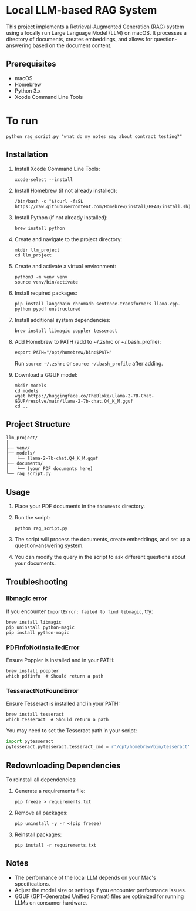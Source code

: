 # Local LLM-based RAG System

This project implements a Retrieval-Augmented Generation (RAG) system using a locally run Large Language Model (LLM) on macOS. It processes a directory of documents, creates embeddings, and allows for question-answering based on the document content.

## Prerequisites

- macOS
- Homebrew
- Python 3.x
- Xcode Command Line Tools

# To run

```
python rag_script.py "what do my notes say about contract testing?"
```

## Installation

1. Install Xcode Command Line Tools:
   ```
   xcode-select --install
   ```

2. Install Homebrew (if not already installed):
   ```
   /bin/bash -c "$(curl -fsSL https://raw.githubusercontent.com/Homebrew/install/HEAD/install.sh)"
   ```

3. Install Python (if not already installed):
   ```
   brew install python
   ```

4. Create and navigate to the project directory:
   ```
   mkdir llm_project
   cd llm_project
   ```

5. Create and activate a virtual environment:
   ```
   python3 -m venv venv
   source venv/bin/activate
   ```

6. Install required packages:
   ```
   pip install langchain chromadb sentence-transformers llama-cpp-python pypdf unstructured
   ```

7. Install additional system dependencies:
   ```
   brew install libmagic poppler tesseract
   ```

8. Add Homebrew to PATH (add to ~/.zshrc or ~/.bash_profile):
   ```
   export PATH="/opt/homebrew/bin:$PATH"
   ```
   Run `source ~/.zshrc` or `source ~/.bash_profile` after adding.

9. Download a GGUF model:
   ```
   mkdir models
   cd models
   wget https://huggingface.co/TheBloke/Llama-2-7B-Chat-GGUF/resolve/main/llama-2-7b-chat.Q4_K_M.gguf
   cd ..
   ```

## Project Structure

```
llm_project/
│
├── venv/
├── models/
│   └── llama-2-7b-chat.Q4_K_M.gguf
├── documents/
│   └── (your PDF documents here)
└── rag_script.py
```

## Usage

1. Place your PDF documents in the `documents` directory.

2. Run the script:
   ```
   python rag_script.py
   ```

3. The script will process the documents, create embeddings, and set up a question-answering system.

4. You can modify the query in the script to ask different questions about your documents.

## Troubleshooting

### libmagic error
If you encounter `ImportError: failed to find libmagic`, try:
```
brew install libmagic
pip uninstall python-magic
pip install python-magic
```

### PDFInfoNotInstalledError
Ensure Poppler is installed and in your PATH:
```
brew install poppler
which pdfinfo  # Should return a path
```

### TesseractNotFoundError
Ensure Tesseract is installed and in your PATH:
```
brew install tesseract
which tesseract  # Should return a path
```

You may need to set the Tesseract path in your script:
```python
import pytesseract
pytesseract.pytesseract.tesseract_cmd = r'/opt/homebrew/bin/tesseract'
```

## Redownloading Dependencies

To reinstall all dependencies:

1. Generate a requirements file:
   ```
   pip freeze > requirements.txt
   ```

2. Remove all packages:
   ```
   pip uninstall -y -r <(pip freeze)
   ```

3. Reinstall packages:
   ```
   pip install -r requirements.txt
   ```

## Notes

- The performance of the local LLM depends on your Mac's specifications.
- Adjust the model size or settings if you encounter performance issues.
- GGUF (GPT-Generated Unified Format) files are optimized for running LLMs on consumer hardware.

